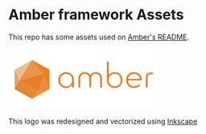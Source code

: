 # Amber framework Assets

This repo has some assets used on [Amber's README](https://github.com/amberframework/amber).

![amber](https://raw.githubusercontent.com/amberframework/site-assets/master/images/amber-horizontal.png)

This logo was redesigned and vectorized using [Inkscape](https://inkscape.org/)
